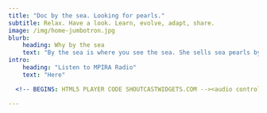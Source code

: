 ```yaml
---
title: "Doc by the sea. Looking for pearls."
subtitle: Relax. Have a look. Learn, evolve, adapt, share.
image: /img/home-jumbotron.jpg
blurb:
    heading: Why by the sea
    text: "By the sea is where you see the sea. She sells sea pearls by the sea shore."
intro:
    heading: "Listen to MPIRA Radio"
    text: "Here"

  <!-- BEGINS: HTML5 PLAYER CODE SHOUTCASTWIDGETS.COM --><audio controls autoplay style="width:100%; height:10;  background-color:#000; color:#000;" src="http://78.129.163.82:4681/;"></audio><!-- ENDS: HTML5 PLAYER CODE SHOUTCASTWIDGETS.COM -->

---
```


